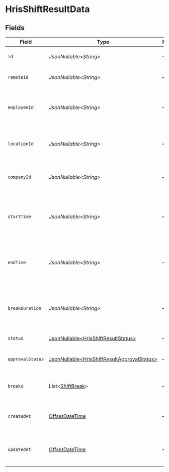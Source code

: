 # HrisShiftResultData


## Fields

| Field                                                                                                    | Type                                                                                                     | Required                                                                                                 | Description                                                                                              | Example                                                                                                  |
| -------------------------------------------------------------------------------------------------------- | -------------------------------------------------------------------------------------------------------- | -------------------------------------------------------------------------------------------------------- | -------------------------------------------------------------------------------------------------------- | -------------------------------------------------------------------------------------------------------- |
| `id`                                                                                                     | *JsonNullable\<String>*                                                                                  | :heavy_minus_sign:                                                                                       | Unique identifier                                                                                        | 8187e5da-dc77-475e-9949-af0f1fa4e4e3                                                                     |
| `remoteId`                                                                                               | *JsonNullable\<String>*                                                                                  | :heavy_minus_sign:                                                                                       | Provider's unique identifier                                                                             | 8187e5da-dc77-475e-9949-af0f1fa4e4e3                                                                     |
| `employeeId`                                                                                             | *JsonNullable\<String>*                                                                                  | :heavy_minus_sign:                                                                                       | The employee ID associated with this shift                                                               | emp_123456789                                                                                            |
| `locationId`                                                                                             | *JsonNullable\<String>*                                                                                  | :heavy_minus_sign:                                                                                       | The location ID where this shift takes place                                                             | loc_123456789                                                                                            |
| `companyId`                                                                                              | *JsonNullable\<String>*                                                                                  | :heavy_minus_sign:                                                                                       | The company ID associated with this shift                                                                | comp_123456789                                                                                           |
| `startTime`                                                                                              | *JsonNullable\<String>*                                                                                  | :heavy_minus_sign:                                                                                       | The start time of the shift (ISO8601 date-time without timezone)                                         | 2024-03-20T09:00:00.000                                                                                  |
| `endTime`                                                                                                | *JsonNullable\<String>*                                                                                  | :heavy_minus_sign:                                                                                       | The end time of the shift (ISO8601 date-time without timezone)                                           | 2024-03-20T17:00:00.000                                                                                  |
| `breakDuration`                                                                                          | *JsonNullable\<String>*                                                                                  | :heavy_minus_sign:                                                                                       | The total break duration for this shift in ISO 8601 duration format                                      | PT1H30M                                                                                                  |
| `status`                                                                                                 | [JsonNullable\<HrisShiftResultStatus>](../../models/components/HrisShiftResultStatus.md)                 | :heavy_minus_sign:                                                                                       | The status of the shift                                                                                  |                                                                                                          |
| `approvalStatus`                                                                                         | [JsonNullable\<HrisShiftResultApprovalStatus>](../../models/components/HrisShiftResultApprovalStatus.md) | :heavy_minus_sign:                                                                                       | The approval status of the shift                                                                         |                                                                                                          |
| `breaks`                                                                                                 | List\<[ShiftBreak](../../models/components/ShiftBreak.md)>                                               | :heavy_minus_sign:                                                                                       | The breaks taken during this shift                                                                       |                                                                                                          |
| `createdAt`                                                                                              | [OffsetDateTime](https://docs.oracle.com/javase/8/docs/api/java/time/OffsetDateTime.html)                | :heavy_minus_sign:                                                                                       | The date and time the shift was created                                                                  | 2024-03-20T08:00:00Z                                                                                     |
| `updatedAt`                                                                                              | [OffsetDateTime](https://docs.oracle.com/javase/8/docs/api/java/time/OffsetDateTime.html)                | :heavy_minus_sign:                                                                                       | The date and time the shift was last updated                                                             | 2024-03-20T08:00:00Z                                                                                     |